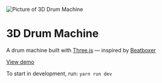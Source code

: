 ![Picture of 3D Drum Machine](https://user-images.githubusercontent.com/17879672/74158965-3e396c00-4c1b-11ea-9208-9ab15caa2e46.png)

# 3D Drum Machine

A drum machine built with [Three.js](https://github.com/mrdoob/three.js/) — inspired by [Beatboxer](https://sig.gy/beatboxer)

[View demo](https://chidiwilliams.github.io/3d-drum-machine)

To start in development, run: `yarn run dev`
